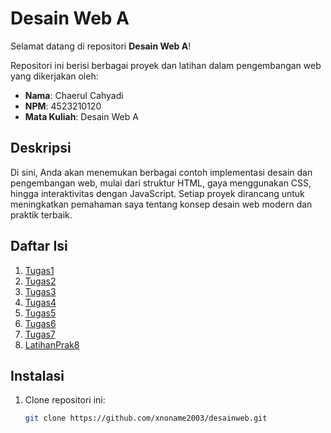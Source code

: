 # Desain Web A

Selamat datang di repositori **Desain Web A**!

Repositori ini berisi berbagai proyek dan latihan dalam pengembangan web yang dikerjakan oleh:

- **Nama**: Chaerul Cahyadi
- **NPM**: 4523210120
- **Mata Kuliah**: Desain Web A

## Deskripsi

Di sini, Anda akan menemukan berbagai contoh implementasi desain dan pengembangan web, mulai dari struktur HTML, gaya menggunakan CSS, hingga interaktivitas dengan JavaScript. Setiap proyek dirancang untuk meningkatkan pemahaman saya tentang konsep desain web modern dan praktik terbaik.

## Daftar Isi

1. [Tugas1](/prak1-new.html)
2. [Tugas2](https://github.com/xnoname2003/desainweb/tree/main/Tugas2)
3. [Tugas3](https://github.com/xnoname2003/desainweb/tree/main/Tugas3)
4. [Tugas4](https://github.com/xnoname2003/desainweb/tree/main/Tugas4)
5. [Tugas5](https://github.com/xnoname2003/desainweb/tree/main/Tugas5)
6. [Tugas6](https://github.com/xnoname2003/desainweb/tree/main/Tugas6)
7. [Tugas7](https://github.com/xnoname2003/desainweb/tree/main/Tugas7)
8. [LatihanPrak8](https://github.com/xnoname2003/desainweb/tree/main/LatihanPrak8)

## Instalasi

1. Clone repositori ini:
   ```bash
   git clone https://github.com/xnoname2003/desainweb.git
